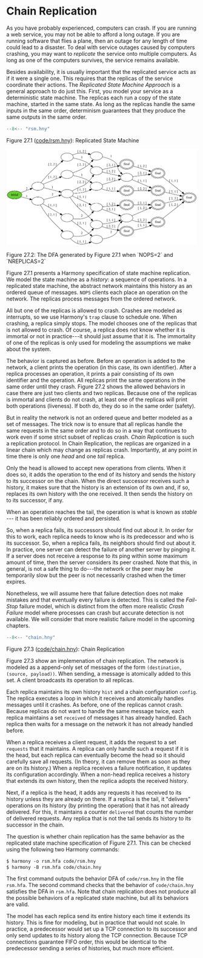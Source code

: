 
# Chain Replication 

As you have probably experienced, computers can crash. If you are
running a web service, you may not be able to afford a long outage. If
you are running software that flies a plane, then an outage for any
length of time could lead to a disaster. To deal with service outages
caused by computers crashing, you may want to *replicate* the service
onto multiple computers. As long as one of the computers survives, the
service remains available.

Besides availability, it is usually important that the replicated
service acts as if it were a single one. This requires that the replicas
of the service coordinate their actions. The *Replicated State Machine
Approach* is a general approach to do just this. First,
you model your service as a deterministic state machine. The replicas
each run a copy of the state machine, started in the same state. As long
as the replicas handle the same inputs in the same order, determinism
guarantees that they produce the same outputs in the same order.

```python title="rsm.hny"
--8<-- "rsm.hny"
```

<figcaption>Figure 27.1 (<a href=https://harmony.cs.cornell.edu/code/rsm.hny>code/rsm.hny</a>): 
Replicated State Machine </figcaption>

![](figures/rsmspec.png)
<figcaption>Figure 27.2: The DFA generated by Figure 27.1 when `NOPS=2`
and `NREPLICAS=2`</figcaption>

Figure 27.1 presents a Harmony specification of state machine
replication. We model the state machine as a *history*: a sequence of
operations. In a replicated state machine, the abstract network maintains this
history as an ordered queue of messages. `NOPS` clients each place an
operation on the network. The replicas process messages from the ordered network.

All but one of the replicas is allowed to crash. Crashes are modeled as
interrupts, so we use Harmony's `trap` clause to schedule one.  When
crashing, a replica simply stops. The model chooses one of the replicas
that is not allowed to crash. Of course, a replica does not know whether
it is immortal or not in practice---it should just assume that it is. The
immortality of one of the replicas is only used for modeling the assumptions
we make about the system.

The behavior is captured as before.  Before an operation is added to
the network, a client prints the operation (in this case, its own
identifier). After a replica processes an operation, it prints a
pair consisting of its own identifier and the operation. All replicas
print the same operations in the same order until they crash.
Figure 27.2 shows the allowed behaviors in case there are just
two clients and two replicas.  Because one of the replicas is immortal and
clients do not crash, at least one of the replicas will print both
operations (liveness).  If both do, they do so in the same order (safety).

But in reality the network is not an ordered queue and better modeled as
a set of messages. The trick now is to ensure that all replicas handle
the same requests in the same order and to do so in a way that continues
to work even if some strict subset of replicas crash. *Chain
Replication* is such a replication protocol. In Chain Replication, the
replicas are organized in a linear chain which may change as replicas crash.
Importantly, at any point in time there is only one *head* and
one *tail* replica.

Only the head is allowed to accept new operations from clients.
When it does so, it adds the operation to the end of its history and sends the
history to its successor on the chain. When the direct successor
receives such a history, it makes sure that the history is an extension
of its own and, if so, replaces its own history with the one received.
It then sends the history on to its successor, if any.

When an operation reaches the tail, the operation is what is known as
*stable* --- it has been reliably ordered and persisted.

So, when a replica fails, its successors should find out about it.
In order for this to work, each replica needs to know who is its
predecessor and who is its successor. So, when a replica fails, 
its neighbors should find out about it. In practice, one server can
detect the failure of another server by pinging it. If a server does
not receive a response to its ping within some maximum amount of time,
then the server considers its peer crashed. Note that this, in general,
is not a safe thing to do---the network or the peer may be temporarily
slow but the peer is not necessarily crashed when the timer
expires.

Nonetheless, we will assume here that failure detection
does not make mistakes and that eventually every failure is detected.
This is called the *Fail-Stop* failure model, which is distinct from
the often more realistic *Crash Failure* model where processes can
crash but accurate detection is not available. We will consider that
more realistic failure model in the upcoming chapters.

```python title="chain.hny"
--8<-- "chain.hny"
```

<figcaption>Figure 27.3 (<a href=https://harmony.cs.cornell.edu/code/chain.hny>code/chain.hny</a>): 
Chain Replication </figcaption>

Figure 27.3 show an implemenation of chain replication.
The network is modeled as a append-only set of messages of the form
`(destination, (source, payload))`.  When sending, a message is
atomically added to this set. A client broadcasts its operation to
all replicas.

Each replica maintains its own history `hist` and a chain
configuration `config`.  The replica executes a loop in which it
receives and atomically handles messages until it crashes.  As before,
one of the replicas cannot crash. Because replicas do not want to
handle the same message twice, each replica maintains a set `received`
of messages it has already handled.  Each replica then waits for a
message on the network it has not already handled before.

When a replica receives a client request, it adds the request to a
set `requests` that it maintains.  A replica can only handle such a
request if it is the head, but each replica can eventually become the
head so it should carefully save all requests.  (In theory, it can
remove them as soon as they are on its history.) When a replica receives
a failure notification, it updates its configuration accordingly. When
a non-head replica receives a history that extends its own history, then
the replica adopts the received history.

Next, if a replica is the head, it adds any requests it has received
to its history unless they are already on there. If a replica is the
tail, it "delivers" operations on its history (by printing the operation)
that it has not already delivered. For this, it maintains a counter
`delivered` that counts the number of delivered requests. Any replica
that is not the tail sends its history to its successor in the chain.

The question is whether chain replication has the same behavior as the
replicated state machine specification of Figure 27.1. This can be
checked using the following two Harmony commands:

    $ harmony -o rsm.hfa code/rsm.hny
    $ harmony -B rsm.hfa code/chain.hny

The first command outputs the behavior DFA of `code/rsm.hny` in the
file `rsm.hfa`. The second command checks that the behavior of
`code/chain.hny` satisfies the DFA in `rsm.hfa`. Note that chain
replication does not produce all the possible behaviors of a replicated
state machine, but all its behaviors are valid.

The model has each replica send its entire history each time it extends
its history. This is fine for modeling, but in practice that would not
scale. In practice, a predecessor would set up a TCP connection to its
successor and only send updates to its history along the TCP connection.
Because TCP connections guarantee FIFO order, this would be identical to
the predecessor sending a series of histories, but much more efficient.
